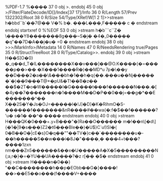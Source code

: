 %PDF-1.7 %���� 37 0 obj >. endobj 45 0 obj >/Filter/FlateDecode/ID\[\]/Index\[37 17\]/Info 36 0 R/Length 57/Prev 1322302/Root 38 0 R/Size 54/Type/XRef/W\[1 2 1\]>>stream h�bbd\`\`b\`��7@�� V�% b�. ���L���,F����� c � endstream endobj startxref 0 %%EOF 53 0 obj >stream h�b\`\`\`c\`\`Z� \\����Y8�������8g���~S�j� �4�\_0����� �q"��7D�A��j�u� =0 � endstream endobj 38 0 obj >>>/MarkInfo>/Metadata 14 0 R/Names 47 0 R/NeedsRendering true/Pages 35 0 R/StructTreeRoot 28 0 R/Type/Catalog>>. endobj 39 0 obj >stream H��S\]O�0}�\_q��d\_T�IL��������X��v���\]��@O.K����{�=�����p��>�� �X���1����R�)��MD\*u 7p�\\��y ��D���2�a��\\&���bh�1��h�q{��.���u��Nj������\`�)��9���T@\*�pU&�T!��B�z�� ��$�2T�o�W�����I�G�����t���f������N���.�\[�4y��7�������n�1����M��D�P��0��j=��g�\*��E�������^�� X��2S�Y�Js�OJ=�����I�!J\]�D\]�K�RihmO�S-������f�������&nR����#��wa{�:f�$��f������?'u� s�1� ��^� ���� endstream endobj 40 0 obj >stream H���QK�0���+.y+B���"�)Ra��O������ m�!��n\[�d\]{�1�|9�s���}Z2�t6���BIe��)�U$}C\`u!)SI�{ 0�B��O�|cE�s}O�q��""��TV�}c��\`��������u�-��h�����S��w���i�8J�"����,� ���4+t���?����1zxn nm���Zn5������&��x�U�����A�X�5���������N(;a,r�}�=�YU��UA�����?�z r\[�� �$� endstream endobj 41 0 obj >stream H����n�0��} "��C��������h��p�EObb��G�\]����!��>��E5��o���(f����V+����